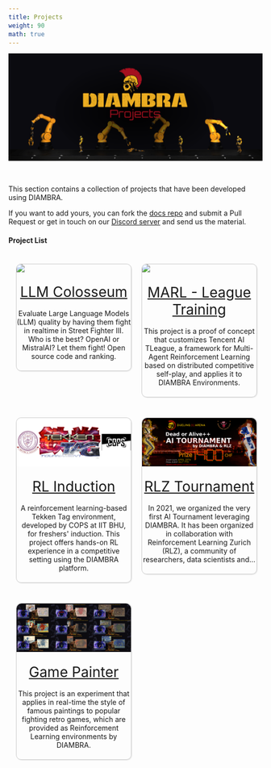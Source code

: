```yaml
---
title: Projects
weight: 90
math: true
---
```


<figure style="margin-bottom:0px; margin-top:0px; margin-right:auto; margin-left:auto; width: 100%;">
  <img src="../../images/projects/cover.png" style="margin-top:0px;margin-bottom:30px;">
</figure>

This section contains a collection of projects that have been developed using DIAMBRA.

If you want to add yours, you can fork the <a href="https://github.com/diambra/docs" target="_blank">docs repo</a> and submit a Pull Request or get in touch on our <a href="https://diambra.ai/discord" target="_blank">Discord server</a> and send us the material.

#### Project List

<div>
  <figure style="margin-top:20px;margin-bottom:20px; margin-right:2%; margin-left:3%; float:left; width:45.0%; border-radius: 10px; border: 1px solid #cccccc;  box-shadow: 1px 1px 2px rgba(0, 0, 0, 0.1);">
  <div style="overflow: hidden; border-top-left-radius: 10px; border-top-right-radius: 10px;">
   <a href="./llmcolosseum/"><img style="margin:0; margin-bottom: 19px;" src="../../images/projects/llmColosseum.gif"/></a>
   <figcaption align="middle">
      <div style="text-align: center; margin-bottom:20px">
        <a href="./llmcolosseum/" style="font-size:1.75rem;">LLM Colosseum</a><br/><br/>
        Evaluate Large Language Models (LLM) quality by having them fight in realtime in Street Fighter III. Who is the best? OpenAI or MistralAI? Let them fight! Open source code and ranking.
      </div>
   </figcaption>
   </div>
  </figure>

  <figure style="margin-top:20px;margin-bottom:20px; margin-right:auto; margin-left:2%; float:left; width:45.0%; border-radius: 10px; border: 1px solid #cccccc;  box-shadow: 1px 1px 2px rgba(0, 0, 0, 0.1);">
  <div style="overflow: hidden; border-top-left-radius: 10px; border-top-right-radius: 10px;">
   <a href="./marlleaguetraining/"><img style="margin:0; margin-bottom: 20px;" src="../../images/projects/marl.gif"/></a>
   </div>
   <figcaption align="middle">
   <div style="text-align: center; margin-bottom:20px">
    <a href="./marlleaguetraining/" style="font-size:1.75rem;">MARL - League Training</a><br/><br/>
        This project is a proof of concept that customizes Tencent AI TLeague, a framework for Multi-Agent Reinforcement Learning based on distributed competitive self-play, and applies it to DIAMBRA Environments.
   </div>
   </figcaption>
  </figure>
</div>
<div>
  <figure style="margin-top:20px;margin-bottom:20px; margin-right:2%; margin-left:3%; float:left; width:45.0%; border-radius: 10px; border: 1px solid #cccccc;  box-shadow: 1px 1px 2px rgba(0, 0, 0, 0.1);">
  <div style="overflow: hidden; border-top-left-radius: 10px; border-top-right-radius: 10px;">
   <a href="./rlinduction/"><img style="margin:0; margin-bottom: 20px;" src="../../images/projects/RLInduction.png"/></a>
   <figcaption align="middle">
      <div style="text-align: center; margin-bottom:20px">
        <a href="./rlinduction/" style="font-size:1.75rem;">RL Induction</a><br/><br/>
        A reinforcement learning-based Tekken Tag environment, developed by COPS at IIT BHU, for freshers' induction. This project offers hands-on RL experience in a competitive setting using the DIAMBRA platform.
      </div>
   </figcaption>
   </div>
  </figure>

  <figure style="margin-top:20px;margin-bottom:20px; margin-right:auto; margin-left:2%; float:left; width:45.0%; border-radius: 10px; border: 1px solid #cccccc;  box-shadow: 1px 1px 2px rgba(0, 0, 0, 0.1);">
  <div style="overflow: hidden; border-top-left-radius: 10px; border-top-right-radius: 10px;">
   <a href="./rlztournament/"><img style="margin:0; margin-bottom: 20px;" src="../../images/projects/rlzTournament.jpg"/></a>
   <figcaption align="middle">
      <div style="text-align: center; margin-bottom:20px">
        <a href="./rlztournament/" style="font-size:1.75rem;">RLZ Tournament</a><br/><br/>
        In 2021, we organized the very first AI Tournament leveraging DIAMBRA. It has been organized in collaboration with Reinforcement Learning Zurich (RLZ), a community of researchers, data scientists and...
      </div>
   </figcaption>
  </figure>
</div>
<div>
  <figure style="margin-top:20px;margin-bottom:20px; margin-right:2%; margin-left:3%; float:left; width:45.0%; border-radius: 10px; border: 1px solid #cccccc;  box-shadow: 1px 1px 2px rgba(0, 0, 0, 0.1);">
  <div style="overflow: hidden; border-top-left-radius: 10px; border-top-right-radius: 10px;">
   <a href="./gamepainter/"><img style="margin:0; margin-bottom: 20px;" src="../../images/projects/gamePainter.jpg"/></a>
   </div>
   <figcaption align="middle">
   <div style="text-align: center; margin-bottom:20px">
   <a href="./gamepainter/" style="font-size:1.75rem;">Game Painter</a><br/><br/>
   This project is an experiment that applies in real-time the style of famous paintings to popular fighting retro games, which are provided as Reinforcement Learning environments by DIAMBRA.
   </div>
   </figcaption>
  </figure>

</div>